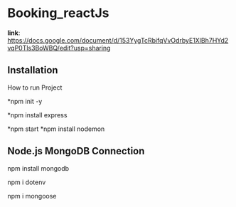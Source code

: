 # Booking_reactJs

**link**: https://docs.google.com/document/d/153YygTcRbifqVvOdrbyE1XlBh7HYd2vqP0Tls3BoWBQ/edit?usp=sharing

## Installation

How to run Project

\*npm init -y

\*npm install express

\*npm start
\*npm install nodemon

## Node.js MongoDB Connection

npm install mongodb

npm i dotenv

npm i mongoose
